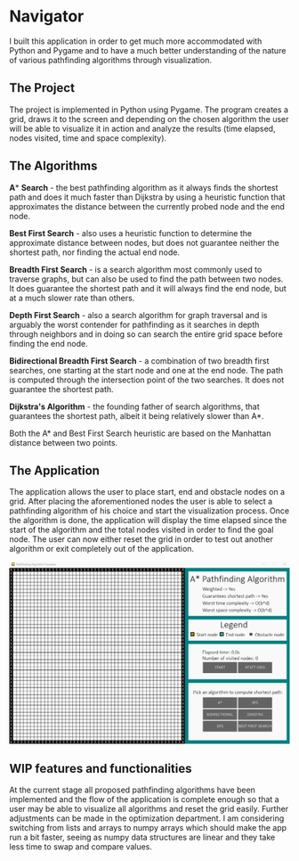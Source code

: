 # Navigator

I built this application in order to get much more accommodated with Python and Pygame and to have a much better understanding of the nature of various pathfinding algorithms through visualization.

## The Project

The project is implemented in Python using Pygame. The program creates a grid, draws it to the screen and depending on the chosen algorithm the user will be able to visualize it in action and analyze the results (time elapsed, nodes visited, time and space complexity).

## The Algorithms

**A*** **Search** - the best pathfinding algorithm as it always finds the shortest path and does it much faster than Dijkstra by using a heuristic function that approximates the distance between the currently probed node and the end node.

**Best First Search** - also uses a heuristic function to determine the approximate distance between nodes, but does not guarantee neither the shortest path, nor finding the actual end node.

**Breadth First Search** - is a search algorithm most commonly used to traverse graphs, but can also be used to find the path between two nodes. It does guarantee the shortest path and it will always find the end node, but at a much slower rate than others.

**Depth First Search** - also a search algorithm for graph traversal and is arguably the worst contender for pathfinding as it searches in depth through neighbors and in doing so can search the entire grid space before finding the end node.

**Bidirectional Breadth First Search** - a combination of two breadth first searches, one starting at the start node and one at the end node. The path is computed through the intersection point of the two searches. It does not guarantee the shortest path.

**Dijkstra's Algorithm** - the founding father of search algorithms, that guarantees the shortest path, albeit it being relatively slower than A*.

Both the A* and Best First Search heuristic are based on the Manhattan distance between two points.

## The Application 

The application allows the user to place start, end and obstacle nodes on a grid. After placing the aforementioned nodes the user is able to select a pathfinding algorithm of his choice and start the visualization process. Once the algorithm is done, the application will display the time elapsed since the start of the algorithm and the total nodes visited in order to find the goal node. The user can now either reset the grid in order to test out another algorithm or exit completely out of the application.

![](https://github.com/andreidumitrescu95/Python-Pathfinding-Algorithm-Visualizer/blob/master/application.gif)

## WIP features and functionalities

At the current stage all proposed pathfinding algorithms have been implemented and the flow of the application is complete enough so that a user may be able to visualize all algorithms and reset the grid easily.
Further adjustments can be made in the optimization department. I am considering switching from lists and arrays to numpy arrays which should make the app run a bit faster, seeing as numpy data structures are linear and they take less time to swap and compare values.
